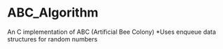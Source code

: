 # ABC_Algorithm
An C implementation of ABC (Artificial Bee Colony)
*Uses enqueue data structures for random numbers
